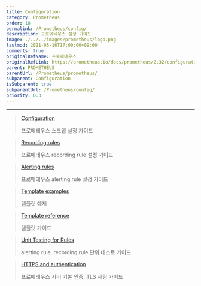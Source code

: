 ```yaml
---
title: Configuration
category: Prometheus
order: 18
permalink: /Prometheus/config/
description: 프로메테우스 설정 가이드
image: ./../../images/prometheus/logo.png
lastmod: 2021-05-16T17:00:00+09:00
comments: true
originalRefName: 프로메테우스
originalRefLink: https://prometheus.io/docs/prometheus/2.32/configuration/configuration/
parent: PROMETHEUS
parentUrl: /Prometheus/prometheus/
subparent: Configuration
isSubparent: true
subparentUrl: /Prometheus/config/
priority: 0.3
---
```


---

> [Configuration](../configuration)
>
> 프로메테우스 스크랩 설정 가이드

> [Recording rules](../recording-rules)
> 
> 프로메테우스 recording rule 설정 가이드

> [Alerting rules](../alerting-rules)
>
> 프로메테우스 alerting rule 설정 가이드

> [Template examples](../template-examples)
> 
> 템플릿 예제

> [Template reference](../template-reference)
> 
> 템플릿 가이드

> [Unit Testing for Rules](../unit-testing-rules)
> 
> alerting rule, recording rule 단위 테스트 가이드

> [HTTPS and authentication](../https)
>
> 프로메테우스 서버 기본 인증, TLS 세팅 가이드
